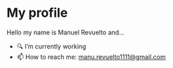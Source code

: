 # My profile

Hello  my name is Manuel Revuelto and...

- 🔍 I’m currently working
- 📫 How to reach me: manu.revuelto1111@gmail.com
